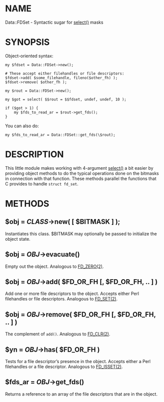 # NAME

Data::FDSet - Syntactic sugar for [select()](https://metacpan.org/pod/perlfunc#select) masks

# SYNOPSIS

Object-oriented syntax:

    my $fdset = Data::FDSet->new();

    # These accept either filehandles or file descriptors:
    $fdset->add( $some_filehandle, fileno($other_fh) );
    $fdset->remove( $other_fh );

    my $rout = Data::FDSet->new();

    my $got = select( $$rout = $$fdset, undef, undef, 10 );

    if ($got > 1) {
        my $fds_to_read_ar = $rout->get_fds();
    }

You can also do:

    my $fds_to_read_ar = Data::FDSet::get_fds(\$rout);

# DESCRIPTION

This little module makes working with 4-argument [select()](https://metacpan.org/pod/perlfunc#select)
a bit easier by providing object methods to do the typical operations done
on the bitmasks in connection with that function. These methods parallel
the functions that C provides to handle `struct fd_set`.

# METHODS

## $obj = _CLASS_->new( \[ $BITMASK \] );

Instantiates this class. $BITMASK may optionally be passed to
initialize the object state.

## $obj = _OBJ_->evacuate()

Empty out the object. Analogous to [FD\_ZERO(2)](http://man.he.net/man2/FD_ZERO).

## $obj = _OBJ_->add( $FD\_OR\_FH \[, $FD\_OR\_FH, .. \] )

Add one or more file descriptors to the object.
Accepts either Perl filehandles or file descriptors.
Analogous to [FD\_SET(2)](http://man.he.net/man2/FD_SET).

## $obj = _OBJ_->remove( $FD\_OR\_FH \[, $FD\_OR\_FH, .. \] )

The complement of `add()`.
Analogous to [FD\_CLR(2)](http://man.he.net/man2/FD_CLR).

## $yn = _OBJ_->has( $FD\_OR\_FH )

Tests for a file descriptor’s presence in the object.
Accepts either a Perl filehandles or a file descriptor.
Analogous to [FD\_ISSET(2)](http://man.he.net/man2/FD_ISSET).

## $fds\_ar = _OBJ_->get\_fds()

Returns a reference to an array of the file descriptors that are
in the object.
